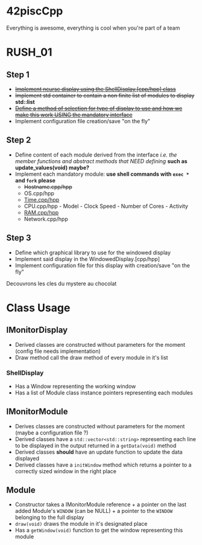 # 42piscCpp
Everything is awesome, everything is cool when you're part of a team

# RUSH_01

## Step 1
* [~~Implement ncurse display using the ShellDisplay.[cpp/hpp] class~~](rush01/srcs/ShellDisplay.cpp)
* ~~Implement std container to contain a non finite list of modules to display~~ **std::list**
* [~~Define a method of selection for type of display to use and how we make this work USING the mandatory interface~~](rush01/includes/Options.hpp)
* Implement configuration file creation/save "on the fly"

## Step 2
* Define content of each module derived from the interface *i.e. the member functions and abstract methods that NEED defining* **such as update_values(void) maybe?**
* Implement each mandatory module: **use shell commands with `exec *` and `fork` please**
  * ~~Hostname.cpp/hpp~~
  * OS.cpp/hpp
  * [Time.cpp/hpp](http://stackoverflow.com/questions/997946/how-to-get-current-time-and-date-in-c/997988#997988)
  * CPU.cpp/hpp - Model - Clock Speed - Number of Cores - Activity
  * [RAM.cpp/hpp](http://nadeausoftware.com/articles/2012/09/c_c_tip_how_get_physical_memory_size_system)
  * Network.cpp/hpp

## Step 3
* Define which graphical library to use for the windowed display
* Implement said display in the WindowedDisplay.[cpp/hpp]
* Implement configuration file for this display with creation/save "on the fly"

Decouvrons les cles du mystere au chocolat

# Class Usage
## IMonitorDisplay
* Derived classes are constructed without parameters for the moment (config file needs implementation)
* Draw method call the draw method of every module in it's list
### ShellDisplay
* Has a Window representing the working window
* Has a list of Module class instance pointers representing each modules

## IMonitorModule
* Derives classes are constructed without parameters for the moment (maybe a configuration file ?)
* Derived classes have a `std::vector<std::string>` representing each line to be displayed in the output returned in a `getData(void)` method
* Derived classes **should** have an update function to update the data displayed
* Derived classes have a `initWindow` method which returns a pointer to a correctly sized window in the right place

## Module
* Constructor takes a IMonitorModule reference + a pointer on the last added Module's `WINDOW` (can be NULL) + a pointer to the `WINDOW` belonging to the full display
* `draw(void)` draws the module in it's designated place
* Has a `getWindow(void)` function to get the window representing this module
